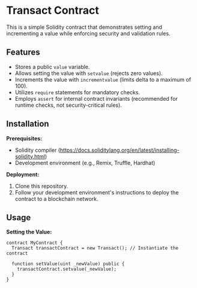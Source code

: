# Transact Contract

This is a simple Solidity contract that demonstrates setting and incrementing a value while enforcing security and validation rules.

## Features

* Stores a public `value` variable.
* Allows setting the value with `setvalue` (rejects zero values).
* Increments the value with `incrementvalue` (limits delta to a maximum of 100).
* Utilizes `require` statements for mandatory checks.
* Employs `assert` for internal contract invariants (recommended for runtime checks, not security-critical rules).

## Installation

**Prerequisites:**

* Solidity compiler (https://docs.soliditylang.org/en/latest/installing-solidity.html)
* Development environment (e.g., Remix, Truffle, Hardhat)

**Deployment:**

1. Clone this repository.
2. Follow your development environment's instructions to deploy the contract to a blockchain network.

## Usage

**Setting the Value:**

```solidity
contract MyContract {
  Transact transactContract = new Transact(); // Instantiate the contract

  function setValue(uint _newValue) public {
    transactContract.setvalue(_newValue);
  }
}
